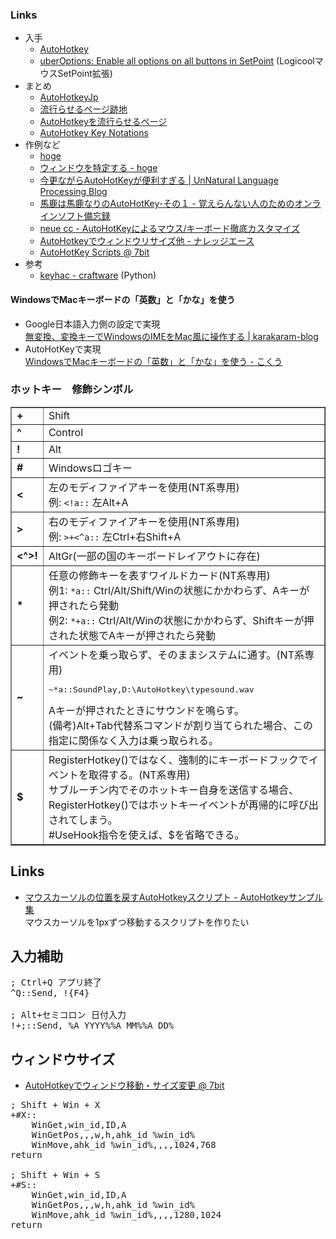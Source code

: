 ### Links

- 入手
    - [AutoHotkey](http://www.autohotkey.com/)
    - [uberOptions: Enable all options on all buttons in SetPoint](http://uberoptions.net/) (LogicoolマウスSetPoint拡張)
- まとめ
    - [AutoHotkeyJp](https://sites.google.com/site/autohotkeyjp/)
    - [流行らせるページ跡地](http://lukewarm.s101.xrea.com/)
    - [AutoHotkeyを流行らせるページ](http://ahk.xrea.jp/)
    - [AutoHotkey Key Notations](http://xahlee.info/mswin/autohotkey_key_notations.html)
- 作例など
    - [hoge](https://sites.google.com/site/agkh6mze/)
    - [ウィンドウを特定する - hoge](https://sites.google.com/site/agkh6mze/howto/detect_window)
    - [今更ながらAutoHotKeyが便利すぎる | UnNatural Language Processing Blog](http://blog.lilyx.net/2008/10/25/autohotkey/)
    - [馬鹿は馬鹿なりのAutoHotKey-その１ - 覚えらんない人のためのオンラインソフト備忘録](http://d.hatena.ne.jp/ka8823ge/20060214)
    - [neue cc - AutoHotKeyによるマウス/キーボード徹底カスタマイズ](http://neue.cc/2008/10/27_110.html)
    - [AutoHotkeyでウィンドウリサイズ他 - ナレッジエース](http://blog.blueblack.net/item_407)
    - [AutoHotKey Scripts @ 7bit](http://nanabit.net/softwares/autohotkey/)
- 参考
    - [keyhac - craftware](https://sites.google.com/site/craftware/keyhac) (Python)


#### WindowsでMacキーボードの「英数」と「かな」を使う

- Google日本語入力側の設定で実現  
  [無変換、変換キーでWindowsのIMEをMac風に操作する | karakaram-blog](http://www.karakaram.com/mac-ime)
- AutoHotKeyで実現  
  [WindowsでMacキーボードの「英数」と「かな」を使う - こくう](http://d.hatena.ne.jp/fuenor/20090610/1244639263)


### ホットキー　修飾シンボル

<table border="1" cellpadding="4" cellspacing="0">
<tr>
<td><strong>+</strong></td>
<td>Shift</td>
</tr>
<tr>
<td><strong>^</strong></td>
<td>Control</td>
</tr>
<tr>
<td><strong>!</strong></td>
<td>Alt</td>
</tr>
<tr>
<td width="30"><strong>#</strong></td>
<td width="604">Windowsロゴキー</td>
</tr>
<tr>
<td><strong>&lt;</strong></td>
<td>左のモディファイアキーを使用(NT系専用)<br>
例: <code>&lt;!a::</code> 左Alt+A
</td>
</tr>
<tr>
<td><strong>&gt;</strong></td>
<td>右のモディファイアキーを使用(NT系専用)<br>
例: <code>&gt;+&lt;^a::</code> 左Ctrl+右Shift+A
</td>
</tr>
<tr>
<td><strong>&lt;^&gt;!</strong></td>
<td>AltGr(一部の国のキーボードレイアウトに存在)</td>
</tr>
<tr>
<td><strong>*</strong></td>
<td>任意の修飾キーを表すワイルドカード(NT系専用)<br>
例1: <code>*a::</code> Ctrl/Alt/Shift/Winの状態にかかわらず、Aキーが押されたら発動<br>
例2: <code>*+a::</code> Ctrl/Alt/Winの状態にかかわらず、Shiftキーが押された状態でAキーが押されたら発動</td>
</tr>
<tr>
<td><strong>~</strong></td>
<td>イベントを乗っ取らず、そのままシステムに通す。(NT系専用)
<pre>~*a::SoundPlay,D:\AutoHotkey\typesound.wav</pre>
Aキーが押されたときにサウンドを鳴らす。<br>(備考)Alt+Tab代替系コマンドが割り当てられた場合、この指定に関係なく入力は乗っ取られる。
</td>
</tr>
<tr>
<td><strong>$</strong></td>
<td>RegisterHotkey()ではなく、強制的にキーボードフックでイベントを取得する。(NT系専用)<br>
サブルーチン内でそのホットキー自身を送信する場合、RegisterHotkey()ではホットキーイベントが再帰的に呼び出されてしまう。<br>#UseHook指令を使えば、$を省略できる。
</td>
</tr>
</table>


## Links

- [マウスカーソルの位置を戻すAutoHotkeyスクリプト - AutoHotkeyサンプル集](http://autohotkey.blog.fc2.com/blog-entry-32.html)  
  マウスカーソルを1pxずつ移動するスクリプトを作りたい

## 入力補助

<pre>
; Ctrl+Q アプリ終了
^Q::Send, !{F4}

; Alt+セミコロン 日付入力
!+;::Send, %A_YYYY%%A_MM%%A_DD%
</pre>

## ウィンドウサイズ

- [AutoHotkeyでウィンドウ移動・サイズ変更 @ 7bit](http://nanabit.net/blog/2008/07/16/ahk-window-move/)

<pre>
; Shift + Win + X
+#X::
	WinGet,win_id,ID,A
	WinGetPos,,,w,h,ahk_id %win_id%
	WinMove,ahk_id %win_id%,,,,1024,768
return

; Shift + Win + S
+#S::
	WinGet,win_id,ID,A
	WinGetPos,,,w,h,ahk_id %win_id%
	WinMove,ahk_id %win_id%,,,,1280,1024
return
</pre>
